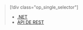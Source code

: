 > [!div class="op_single_selector"]
> * [.NET](../articles/media-services/media-services-dotnet-connect-programmatically.md)
> * [API DE REST](../articles/media-services/media-services-rest-connect-programmatically.md)
> 
> 



<!--HONumber=Nov16_HO2-->


